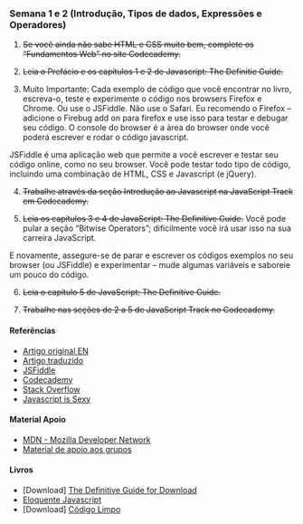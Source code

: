 ### Semana 1 e 2 (Introdução, Tipos de dados, Expressões e Operadores)

1. <del>Se você ainda não sabe HTML e CSS muito bem, complete os “Fundamentos Web” no site Codecademy.</del>

2. <del>Leia o Prefácio e os capítulos 1 e 2 de Javascript: The Definitie Guide.</del>

3. Muito Importante: Cada exemplo de código que você encontrar no livro, escreva-o, teste e experimente o código nos browsers Firefox e Chrome. Ou use o JSFiddle. Não use o Safari. Eu recomendo o Firefox – adicione o Firebug add on para firefox e use isso para testar e debugar seu código. O console do browser é a área do browser onde você poderá escrever e rodar o código javascript.

JSFiddle é uma aplicação web que permite a você escrever e testar seu código online, como no seu browser. Você pode testar todo tipo de código, incluindo uma combinação de HTML, CSS e Javascript (e jQuery).

4. <del>Trabalhe através da seção Introdução ao Javascript na JavaScript Track em Codecademy.</del>

5. <del>Leia os capítulos 3 e 4 de JavaScript: The Definitive Guide.</del> Você pode pular a seção “Bitwise Operators”; dificilmente você irá usar isso na sua carreira JavaScript.

E novamente, assegure-se de parar e escrever os códigos exemplos no seu browser (ou JSFiddle) e experimentar – mude algumas variáveis e saboreie um pouco do código.

6. <del>Leia o capítulo 5 de JavaScript: The Definitive Guide.</del>

7. <del>Trabalhe nas seções de 2 a 5 de JavaScript Track no Codecademy.</del>

#### Referências

- [Artigo original EN](http://javascriptissexy.com/how-to-learn-javascript-properly/)
- [Artigo traduzido](https://codeinbrasil.wordpress.com/2013/04/28/como-aprender-javascript-corretamente-javascript-is-sexy/)
- [JSFiddle](https://jsfiddle.net/)
- [Codecademy](https://www.codecademy.com/)
- [Stack Overflow](http://stackoverflow.com/)
- [Javascript is Sexy](http://javascriptissexy.com/)

#### Material Apoio

- [MDN - Mozilla Developer Network](https://developer.mozilla.org/en-US/Learn/JavaScript)
- [Material de apoio aos grupos](https://github.com/training-center/study-groups/blob/master/material-de-apoio.md)

#### Livros
- [Download] [The Definitive Guide for Download](http://jonathanlima.com.br/The%20Definitive%20Guide.pdf.zip)
- [Eloquente Javascript](https://github.com/braziljs/eloquente-javascript)
- [Download] [Código Limpo](http://jonathanlima.com.br/Codigo%20Limpo%20-%20Completo%20PT.pdf.zip)
